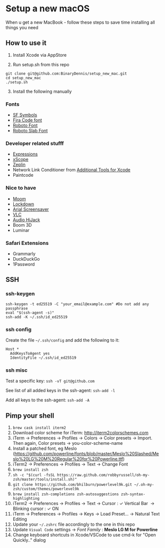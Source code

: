 # Setup a new macOS

When u get a new MacBook - follow these steps to save time installing all things you need

## How to use it

1. Install Xcode via AppStore

2. Run setup.sh from this repo

```
git clone git@github.com:BinaryDennis/setup_new_mac.git
cd setup_new_mac 
./setup.sh
```

3. Install the following manually

### Fonts
- [SF Symbols](https://developer.apple.com/sf-symbols/)
- [Fira Code font](https://github.com/tonsky/FiraCode)
- [Roboto Font](https://fonts.google.com/specimen/Roboto)
- [Roboto Slab Font](https://fonts.google.com/specimen/Roboto+Slab?query=roboto+slab)

### Developer related stufff
- [Expressions](https://www.apptorium.com/expressions)
- [xScope](https://xscopeapp.com)
- [Zeplin](https://zpl.io/download-mac)
- Network Link Conditioner from [Additional Tools for Xcode](https://developer.apple.com/download/all/?q=additional)
- Paintcode

### Nice to have
- [Moom](https://manytricks.com/moom/)
- [Lockdown](https://lockdownhq.com)
- [Arial Screensaver](https://github.com/JohnCoates/Aerial)
- [VLC](https://www.videolan.org/vlc/)
- [Audio HiJack](https://rogueamoeba.com/audiohijack/)
- Boom 3D
- Luminar

### Safari Extensions
- Grammarly
- DuckDuckGo
- 1Password


## SSH


### ssh-keygen
```
ssh-keygen -t ed25519 -C "your_email@example.com" #Do not add any passphrase
eval "$(ssh-agent -s)"
ssh-add -K ~/.ssh/id_ed25519
```

### ssh config

Create the file `~/.ssh/config` and add the following to it:

```
Host *
  AddKeysToAgent yes
  IdentityFile ~/.ssh/id_ed25519
```

### ssh misc

Test a specific key: `ssh -vT git@github.com`

See list of all added keys in the ssh-agent:  `ssh-add -l`

Add all keys to the ssh-agent: `ssh-add -A`



## Pimp your shell
1. ```brew cask install iterm2```
2. Download color scheme for iTerm: http://iterm2colorschemes.com
3. iTerm → Preferences → Profiles → Colors → Color presets → Import. Then again, Color presets → you-color-scheme-name
4. Install a patched font, eg Meslo (https://github.com/powerline/fonts/blob/master/Meslo%20Slashed/Meslo%20LG%20M%20Regular%20for%20Powerline.ttf)
5. iTerm2 → Preferences → Profiles → Text → Change Font
6. ```brew install zsh```
7. ```sh -c "$(curl -fsSL https://raw.github.com/robbyrussell/oh-my-zsh/master/tools/install.sh)"```
8. ```git clone https://github.com/bhilburn/powerlevel9k.git ~/.oh-my-zsh/custom/themes/powerlevel9k```
9. ```brew install zsh-completions zsh-autosuggestions zsh-syntax-highlighting```
10. iTerm2 → Preferences → Profiles → Text → Cursor : ✓ Vertical Bar  → Blinking cursor : ✓ ON
11. iTerm → Preferences → Profiles → Keys → Load Preset… → Natural Text Editing 
12. Update your `~/.zshrc` file accordingly to the one in this repo
13. Update `Visual Code` settings -> *Font Family* : **Meslo LG M for Powerline**
14. Change keyboard shortcuts in Xcode/VSCode to use cmd-k for "Open Quickly.." dialog


